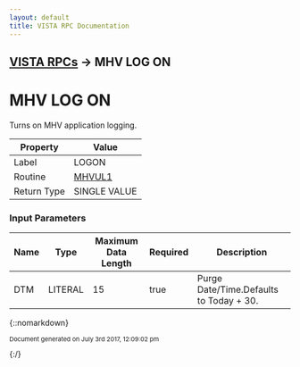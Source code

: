 ```yaml
---
layout: default
title: VISTA RPC Documentation
---
```


## [VISTA RPCs](TableOfContents) &#8594; MHV LOG ON
# MHV LOG ON

Turns on MHV application logging.

Property | Value
--- | ---
Label | LOGON
Routine | [MHVUL1](http://code.osehra.org/dox/Routine_MHVUL1_source.html)
Return Type | SINGLE VALUE


### Input Parameters

Name | Type | Maximum Data Length | Required | Description
--- | --- | --- | --- | ---
DTM | LITERAL | 15 | true | Purge Date/Time.Defaults to Today + 30.



{::nomarkdown} <br/><p style="font-size: 11px">Document generated on July 3rd 2017, 12:09:02 pm</p>{:/}